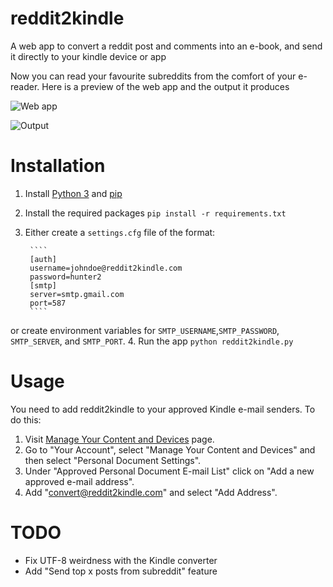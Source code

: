 reddit2kindle
=============

A web app to convert a reddit post and comments into an e-book, and send it directly to your kindle device or app

Now you can read your favourite subreddits from the comfort of your e-reader. Here is a preview of the web app and the output it produces

![Web app](https://i.imgur.com/T3bagbw.png)

![Output](http://i.imgur.com/u5Vpkpq.png)

Installation
============
1. Install [Python 3](https://www.python.org/downloads) and [pip](http://pip.readthedocs.org/en/latest/installing.html)
2. Install the required packages `pip install -r requirements.txt`
3. Either create a `settings.cfg` file of the format:

        ````
        [auth]
        username=johndoe@reddit2kindle.com
        password=hunter2
        [smtp]
        server=smtp.gmail.com
        port=587
        ````
or create environment variables for `SMTP_USERNAME`,`SMTP_PASSWORD`, `SMTP_SERVER`, and `SMTP_PORT`.
4. Run the app `python reddit2kindle.py`

Usage
=====
You need to add reddit2kindle to your approved Kindle e-mail senders. To do this:

1. Visit [Manage Your Content and Devices](http://www.amazon.co.uk/manageyourkindle) page.
2. Go to "Your Account", select "Manage Your Content and Devices" and then select "Personal Document Settings".
3. Under "Approved Personal Document E-mail List" click on "Add a new approved e-mail address".
4. Add "convert@reddit2kindle.com" and select "Add Address".

TODO
====
* Fix UTF-8 weirdness with the Kindle converter
* Add "Send top x posts from subreddit" feature
